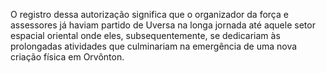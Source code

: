 ﻿O registro dessa autorização significa que o organizador da força e assessores já haviam partido de Uversa na longa jornada até aquele setor espacial oriental onde eles, subsequentemente, se dedicariam às prolongadas atividades que culminariam na emergência de uma nova criação física em Orvônton.